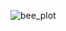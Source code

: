 ![bee_plot](https://user-images.githubusercontent.com/79040885/151707407-15e5c11c-c9ff-4af6-bf19-8a196a59b6b3.png)
